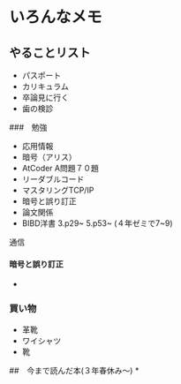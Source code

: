 # いろんなメモ

## やることリスト
* パスポート
* カリキュラム
* 卒論見に行く
* 歯の検診

###　勉強
* 応用情報
* 暗号（アリス）
* AtCoder A問題７０題
* リーダブルコード
* マスタリングTCP/IP
* 暗号と誤り訂正
* 論文関係
* BIBD洋書 3.p29~  5.p53~ (４年ゼミで7~9)

通信
#### 暗号と誤り訂正
* 
  

### 買い物
* 革靴
* ワイシャツ
* 靴


##　今まで読んだ本(３年春休み～)
* 
